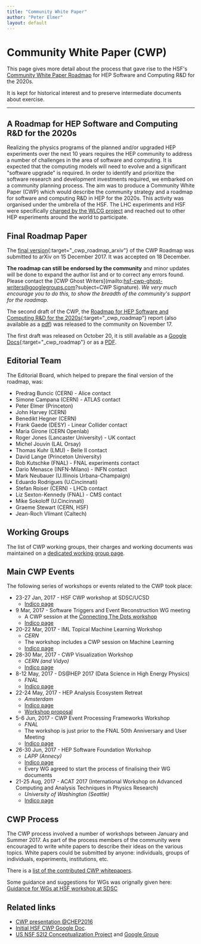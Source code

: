 ```yaml
---
title: "Community White Paper"
author: "Peter Elmer"
layout: default
---
```


# Community White Paper (CWP) 

This page gives more detail about the process that gave rise
to the HSF's [Community White Paper Roadmap](../activities/cwp.html)
for HEP Software and Computing R&D for the 2020s.

It is kept for historical interest and to preserve intermediate documents
about exercise.

----

## A Roadmap for HEP Software and Computing R&D for the 2020s

Realizing the physics programs of the planned and/or upgraded HEP experiments 
over the next 10 years requires the HEP community to address a number of 
challenges in the area of software and computing. It is expected that
the computing models will need to evolve and a significant "software 
upgrade" is required.
In order to identify and prioritize the software research and development 
investments required, we embarked on a community planning process. The 
aim
was to produce a Community White Paper 
(CWP) which would describe the community strategy and a roadmap for 
software and computing R&D in HEP for the 2020s. This activity was organised under 
the umbrella of the HSF. The LHC experiments and HSF were 
specifically [charged by the WLCG project](/assets/CWP-Charge-HSF.pdf) and
reached out to other HEP experiments around the world to participate.

## Final Roadmap Paper

The [final version](https://arxiv.org/abs/1712.06982){:target="_cwp_roadmap_arxiv"}
of the CWP Roadmap was submitted to arXiv on 15 December 2017.
It was accepted on 18 December.

**The roadmap can still be endorsed by the community** and minor updates will be done
to expand the author list and or to correct any errors found. Please contact the 
[CWP Ghost Writers](mailto:hsf-cwp-ghost-writers@googlegroups.com?subject=CWP Signature).
*We very much encourage you to do this, to show the breadth of the community's support
for the roadmap.*

The second draft of the CWP, the 
[Roadmap for HEP Software and Computing R&D for the 2020s](https://docs.google.com/document/d/1RIcnj7DBNOoQ1DT45WCGFboS0tCDeJcvAi2xjPv_UVQ){:target="_cwp_roadmap"} 
report (also available as a 
[pdf]({{site.docs.url}}/CWP/papers/roadmap/HSF-Community-White-Paper-v0.2.pdf)) 
was released to the community on November 17.

The first draft was released on October 20, it is still available as a
[Google Docs](https://docs.google.com/document/d/1rcPIJQc3LNAh5tjHKjfuq80StrMO5ksiLwhDlJzeg9U/edit?usp=sharing){:target="_cwp_roadmap"} 
or as a [PDF]({{site.docs.url}}/CWP/papers/roadmap/HSF-Community-White-Paper-v0.1-linenumbers.pdf).

## Editorial Team

The Editorial Board, which helped to prepare the final version of the roadmap, was:

  * Predrag Buncic (CERN) - Alice contact
  * Simone Campana (CERN) - ATLAS contact
  * Peter Elmer (Princeton)
  * John Harvey (CERN)
  * Benedikt Hegner (CERN)
  * Frank Gaede (DESY) - Linear Collider contact
  * Maria Girone (CERN Openlab)
  * Roger Jones (Lancaster University) - UK contact
  * Michel Jouvin (LAL Orsay)
  * Thomas Kuhr (LMU) - Belle II contact
  * David Lange (Princeton University)
  * Rob Kutschke (FNAL) - FNAL experiments contact
  * Dario Menasce (INFN-Milano) - INFN contact
  * Mark Neubauer (U.Illinois Urbana-Champaign)
  * Eduardo Rodrigues (U.Cincinnati)
  * Stefan Roiser (CERN) - LHCb contact
  * Liz Sexton-Kennedy (FNAL) - CMS contact
  * Mike Sokoloff (U.Cincinnati)
  * Graeme Stewart (CERN, HSF)
  * Jean-Roch Vlimant (Caltech)

## Working Groups

  The list of CWP working groups, their charges and working documents was maintained on a [dedicated working group page](/cwp/cwp-working-groups.html).

## Main CWP Events

The following series of workshops or events related to the CWP took place:

  * 23-27 Jan, 2017 - HSF CWP workshop at SDSC/UCSD
    * [Indico page](http://indico.cern.ch/event/570249/)
  * 9 Mar, 2017 - Software Triggers and Event Reconstruction WG meeting
    * A CWP session at the [Connecting The Dots workshop](https://ctdwit2017.lal.in2p3.fr)
    * [Indico page](https://indico.cern.ch/event/614111/)
  * 20-22 Mar, 2017 - IML Topical Machine Learning Workshop
    * *CERN*
    * The workshop includes a CWP session on Machine Learning
    * [Indico page](https://indico.cern.ch/event/595059)
  * 28-30 Mar, 2017 - CWP Visualization Workshop
    * *CERN (and Vidyo)*
    * [Indico page](https://indico.cern.ch/event/617054/)
  * 8-12 May, 2017 - DS@HEP 2017 (Data Science in High Energy Physics)
    * *FNAL*
    * [Indico page](https://indico.fnal.gov/conferenceDisplay.py?confId=13497)
  * 22-24 May, 2017 - HEP Analysis Ecosystem Retreat
    * *Amsterdam*
    * [Indico page](http://indico.cern.ch/event/613842/)
    * [Workshop proposal](https://docs.google.com/document/d/1aAGCj_y9in_I-c9yYJ-XX3Qurf0PXH4tFoYmvuCY5tk/edit#heading=h.9h0v0hyue6zf)
  * 5-6 Jun, 2017 - CWP Event Processing Frameworks Workshop
    * *FNAL*
    * The workshop is just prior to the FNAL 50th Anniversary and User Meeting
    * [Indico page](https://indico.fnal.gov/conferenceDisplay.py?confId=14186)
  * 26-30 Jun, 2017 - HEP Software Foundation Workshop
    * *LAPP (Annecy)*
    * [Indico page](https://indico.cern.ch/event/613093/)
    * Every WG agreed to start the process of finalising their WG documents
  * 21-25 Aug, 2017 - ACAT 2017 (International Workshop on Advanced Computing and Analysis Techniques in Physics Research)
    * *University of Washington (Seattle)*
    * [Indico page](https://indico.cern.ch/event/567550/)

## CWP Process

The CWP process involved a number of workshops between January and Summer 2017. As part of the process members of the community were encouraged to write white papers to describe their ideas on the various topics. White papers could be submitted by anyone: individuals, groups of individuals, experiments, institutions, etc.

There is a [list of the contributed CWP whitepapers](http://hepsoftwarefoundation.org/cwp-whitepapers.html).

Some guidance and suggestions for WGs was orignally given here: [Guidance for WGs at HSF workshop at SDSC](http://hepsoftwarefoundation.org/cwp/cwp-wg-guidance-sdsc.html)


## Related links

- [CWP presentation @CHEP2016](https://indico.cern.ch/event/505613/contributions/2323238/attachments/1352966/2043354/20161011-chep-cwp-plenary.pdf)
- [Initial HSF CWP Google Doc](https://docs.google.com/document/d/140HEAxD0u_XAUKYrCR3SahxyHxFfJ_YOFJpsNubMiC8/edit).
- [US NSF S2I2 Conceptualization Project](http://s2i2-hep.org/) and [Google Group](https://groups.google.com/forum/#!forum/s2i2-hep)

 
